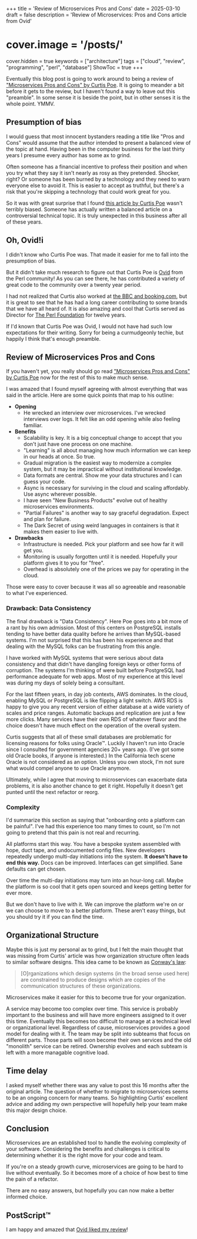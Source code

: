 +++
title = 'Review of Microservices Pros and Cons'
date = 2025-03-10
draft = false
description = 'Review of Microservices: Pros and Cons article from Ovid'
# cover.image = '/posts/'
cover.hidden = true
keywords = ["architecture"]
tags = ["cloud", "review", "programming", "perl", "database"]
ShowToc = true
+++

Eventually this blog post is going to work around to being a review of
["Microservices Pros and Cons" by Curtis Poe](https://curtispoe.org/articles/microservices-pros-and-cons.html).
It is going to meander a bit before it gets to the review, but I haven't
found a way to leave out this "preamble".  In some sense it is beside the point,
but in other senses it is the whole point.  YMMV.

## Presumption of bias

I would guess that most innocent bystanders reading a title like "Pros and Cons"
would assume that the author intended to present a balanced view of the topic at hand.
Having been in the computer business for the last thirty years I presume every
author has some ax to grind.

Often someone has a financial incentive to profess their position and when you try
what they say it isn't nearly as rosy as they pretended.  Shocker, right?
Or someone has been burned by a technology and they need to warn everyone else to
avoid it.  This is easier to accept as truthful, but there's a risk that you're
skipping a technology that could work great for you.

So it was with great surprise that I found
[this article by Curtis Poe](https://curtispoe.org/articles/microservices-pros-and-cons.html)
wasn't terribly biased.
Someone has actually written a balanced article on a controversial technical topic.
It is truly unexpected in this business after all of these years.

## Oh, Ovid!i

I didn't know who Curtis Poe was.  That made it easier for me to fall into the presumption of bias.

But it didn't take much research to figure out that Curtis Poe is
[Ovid](https://metacpan.org/author/OVID) from the Perl community!
As you can see there, he has contributed a variety of great code
to the community over a twenty year period.

I had not realized that Curtis also worked at
[the BBC and booking.com](https://www.linkedin.com/in/curtispoe/),
but it is great to see that he has had a long career contributing
to some brands that we have all heard of.
It is also amazing and cool that Curtis served as Director
for [The Perl Foundation](https://www.perlfoundation.org/)
for twelve years.

If I'd known that Curtis Poe was Ovid, I would not have had such low
expectations for their writing.  Sorry for being a curmudgeonly techie,
but happily I think that's enough preamble.

## Review of Microservices Pros and Cons

If you haven't yet, you really should go read
["Microservices Pros and Cons" by Curtis Poe](https://curtispoe.org/articles/microservices-pros-and-cons.html)
now for the rest of this to make much sense.

I was amazed that I found myself agreeing with almost everything that was said
in the article.  Here are some quick points that map to his outline:

- __Opening__
  - He wrecked an interview over microservices.  I've wrecked interviews over logs.  It felt like an odd opening while also feeling familiar.
- __Benefits__
  - Scalability is key.  It is a big conceptual change to accept that you don't just have one process on one machine.
  - "Learning" is all about managing how much information we can keep in our heads at once.  So true.
  - Gradual migration is the easiest way to modernize a complex system, but it may be impractical without institutional knowledge.
  - Data formats are central.  Show me your data structures and I can guess your code.
  - Async is necessary for surviving in the cloud and scaling affordably.  Use async wherever possible.
  - I have seen "New Business Products" evolve out of healthy microservices environments.
  - "Partial Failures" is another way to say graceful degradation.  Expect and plan for failure.
  - The Dark Secret of using weird languages in containers is that it makes them easier to live with.
- __Drawbacks__
  - Infrastructure is needed.  Pick your platform and see how far it will get you.
  - Monitoring is usually forgotten until it is needed.  Hopefully your platform gives it to you for "free".
  - Overhead is absolutely one of the prices we pay for operating in the cloud.

Those were easy to cover because it was all so agreeable and reasonable to what I've experienced.

### Drawback: Data Consistency

The final drawback is "Data Consistency". Here Poe goes into a bit more of a rant by his own admission.
Most of this centers on PostgreSQL installs tending to have better data quality before he arrives
than MySQL-based systems.  I'm not surprised that this has been his experience and that dealing with the
MySQL folks can be frustrating from this angle.

I have worked with MySQL systems that were serious about data consistency and that didn't have dangling
foreign keys or other forms of corruption.  The systems I'm thinking of were built before PostgreSQL
had performance adequate for web apps.  Most of my experience at this level was during my days of
solely being a consultant.

For the last fifteen years, in day job contexts, AWS dominates.  In the cloud, enabling MySQL or PostgreSQL
is like flipping a light switch.  AWS RDS is happy to give you any recent version of either database at a wide
variety of scales and price ranges.  Automatic backups and replication are just a few more clicks.
Many services have their own RDS of whatever flavor and the choice
doesn't have much effect on the operation of the overall system.

Curtis suggests that all of these small databases are problematic for licensing
reasons for folks using Oracle™.
Luckily I haven't run into Oracle since I consulted for government agencies 20+ years ago.
(I've got some old Oracle books, if anyone is interested.)
In the California tech scene Oracle is not considered as an option.
Unless you own stock, I'm not sure what would compel anyone to use Oracle anymore.

Ultimately, while I agree that moving to microservices can exacerbate data problems,
it is also another chance to get it right.  Hopefully it doesn't get punted
until the next refactor or reorg.

### Complexity

I'd summarize this section as saying that "onboarding onto a platform can be painful".
I've had this experience too many times to count, so I'm not going to pretend that this
pain is not real and recurring.

All platforms start this way.  You have a bespoke system assembled with hope, duct tape, and
undocumented config files.  New developers repeatedly undergo multi-day initiations into the
system.  __It doesn't have to end this way.__  Docs can be improved.  Interfaces can get simplified.
Sane defaults can get chosen.

Over time the multi-day initiations may turn into an hour-long call.  Maybe the platform is so cool
that it gets open sourced and keeps getting better for ever more.

But we don't have to live with it.  We can improve the platform we're on or we can choose to move
to a better platform.  These aren't easy things, but you should try it if you can find the time.

## Organizational Structure

Maybe this is just my personal ax to grind, but I felt the main thought that was missing from
Curtis' article was how organization structure often leads to similar software designs.
This idea came to be known as [Conway's law](https://en.wikipedia.org/wiki/Conway%27s_law):

> [O]rganizations which design systems (in the broad sense used here) are
> constrained to produce designs which are copies of the communication structures
> of these organizations.

Microservices make it easier for this to become true for your organization.

A service may become too complex over time.
This service is probably important to the business and will have
more engineers assigned to it over this time.  Eventually this becomes too difficult to manage
at a technical level or organizational level.  Regardless of cause, microservices provides a good
model for dealing with it.  The team may be split into subteams that focus on different parts.
Those parts will soon become their own services and the old "monolith" service can be retired.
Ownership evolves and each subteam is left with a more managable cognitive load.

## Time delay

I asked myself whether there was any value to post this 16 months after the original article.
The question of whether to migrate to microservices seems to be an ongoing concern for many teams.
So highlighting Curtis' excellent advice and adding my own perspective will hopefully help
your team make this major design choice.

## Conclusion

Microservices are an established tool to handle the evolving complexity of your software.
Considering the benefits and challenges is critical to determining whether it is the right
move for your code and team.

If you're on a steady growth curve, microservices are going to be hard to live without eventually.
So it becomes more of a choice of how best to time the pain of a refactor.

There are no easy answers, but hopefully you can now make a better informed choice.

## PostScript™

I am happy and amazed that [Ovid liked my review](https://github.com/chicks-net/www-chicks-net/pull/32#issuecomment-2712859793)!

